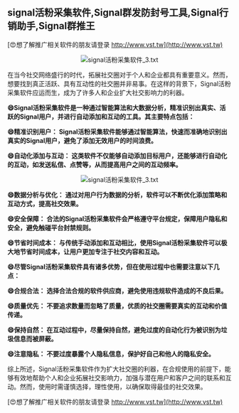 ## **signal活粉采集软件,Signal群发防封号工具,Signal行销助手,Signal群推王**

[😍想了解推广相关软件的朋友请登录 http://www.vst.tw](http://www.vst.tw)

 <center><img src="https://vst.tw/MP4/tuiguang/png/8.png" alt="signal活粉采集软件_3.txt"></center>

在当今社交网络盛行的时代，拓展社交圈对于个人和企业都具有重要意义。然而，想要找到真正活跃、具有互动性的社交圈并非易事。在这样的背景下，Signal活粉采集软件应运而生，成为了许多人和企业扩大社交影响力的利器。

**😄Signal活粉采集软件是一种通过智能算法和大数据分析，精准识别出真实、活跃的Signal用户，并进行自动添加和互动的工具。其主要特点包括：**

**😄精准识别用户： Signal活粉采集软件能够通过智能算法，快速而准确地识别出真实的Signal用户，避免了添加无效用户的时间浪费。**

**😄自动化添加与互动： 这类软件不仅能够自动添加目标用户，还能够进行自动化的互动，如发送私信、点赞等，从而提高用户之间的互动频率。**

 <center><img src="https://vst.tw/MP4/tuiguang/png/8.png" alt="signal活粉采集软件_3.txt"></center>

**😄数据分析与优化： 通过对用户行为数据的分析，软件可以不断优化添加策略和互动方式，提高社交效果。**

**😄安全保障： 合法的Signal活粉采集软件会严格遵守平台规定，保障用户隐私和安全，避免触碰平台封禁规则。**

**😄节省时间成本： 与传统手动添加和互动相比，使用Signal活粉采集软件可以极大地节省时间成本，让用户更加专注于社交内容和互动。**

**😄尽管Signal活粉采集软件具有诸多优势，但在使用过程中也需要注意以下几点：**

**😄合规合法： 选择合法合规的软件供应商，避免使用违规软件造成的不良后果。**

**😄质量优先： 不要追求数量而忽略了质量，优质的社交圈需要真实的互动和价值传递。**

**😄保持自然： 在互动过程中，尽量保持自然，避免过度的自动化行为被识别为垃圾信息而被屏蔽。**

**😄注意隐私： 不要过度暴露个人隐私信息，保护好自己和他人的隐私安全。**

综上所述，Signal活粉采集软件作为扩大社交圈的利器，在合规使用的前提下，能够有效地帮助个人和企业拓展社交影响力，加强与潜在用户和客户之间的联系和互动。然而，使用时需谨慎选择，理性使用，以确保取得最佳的社交效果。

[😍想了解推广相关软件的朋友请登录 http://www.vst.tw](http://www.vst.tw)



